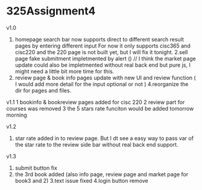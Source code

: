 # 325Assignment4

v1.0 
1. homepage search bar now supports direct to different search result pages by entering different input 
For now it only supports cisc365 and cisc220 and the 220 page is not built yet, but I will fix it tonight.
2.sell page fake submitment impletmented by alert () 
// I think the market page update could also be impletmented without real back end but pure js, I might need a little bit more time for this.
3. review page & book info pages update with new UI and review function ( I would add more detail for the input optional or not )
4.reorganize the dir for pages and files. 

v1.1 
1 bookinfo & bookreview pages added for cisc 220 
2 review part for courses was removed
3 the 5 stars rate funciton would be added tomorrow morning 

v1.2
1.  star rate added in to review page. But I dt see a easy way to pass var of the star rate to the review side bar without real back end support.

v1.3
1. submit button fix
2. the 3rd book added (also info page, review page and market page for book3 and 2)
3.text issue fixed
4.login button remove
